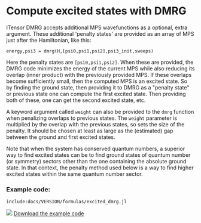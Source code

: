 # Compute excited states with DMRG 

ITensor DMRG accepts additional MPS wavefunctions as a optional, extra argument.
These additional 'penalty states' are provided as an array of MPS just 
after the Hamiltonian, like this:

    energy,psi3 = dmrg(H,[psi0,psi1,psi2],psi3_init,sweeps)

Here the penalty states are `[psi0,psi1,psi2]`. 
When these are provided, the DMRG code minimizes the
energy of the current MPS while also reducing its overlap 
(inner product) with the previously provided MPS. If these overlaps become sufficiently small,
then the computed MPS is an excited state. So by finding the ground
state, then providing it to DMRG as a "penalty state" or previous state
one can compute the first excited state. Then providing both of these, one can
get the second excited state, etc.

A  keyword argument called `weight` can also be provided to
the `dmrg` function when penalizing overlaps to previous states. The 
`weight` parameter is multiplied by the overlap with the previous states,
so sets the size of the penalty. It should be chosen at least as large
as the (estimated) gap between the ground and first excited states.

Note that when the system has conserved quantum numbers, a superior way
to find excited states can be to find ground states of quantum number (or symmetry)
sectors other than the one containing the absolute ground state. In that
context, the penalty method used below is a way to find higher excited states
within the same quantum number sector.
  
### Example code:

    include:docs/VERSION/formulas/excited_dmrg.jl

<img class="icon" src="docs/VERSION/install.png"/>&nbsp;<a href="docs/VERSION/formulas/excited_dmrg.jl">Download the example code</a>
